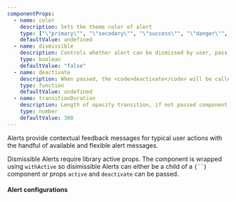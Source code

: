 ```yaml
---
componentProps:
  - name: color
    description: Sets the theme color of alert
    type: ["\"primary\"", "\"secodary\"", "\"success\"", "\"danger\"", "\"warning\"", "\"info\"", "\"light\"", "\"dark\""]
    defaultValue: undefined
  - name: dismissible
    description: Controls whether alert can be dismissed by user, pass <code>false</code> to prevent dismissal of an alert.
    type: boolean
    defaultValue: "false"
  - name: deactivate
    description: When passed, the <code>deactivate</code> will be called in place of internal state change handler. Note that the opacity transition and hiding of the component must be handled externally when passing a custom <code>deactivate</code> handler.
    type: function
    defaultValue: undefined
  - name: transitionDuration
    description: Length of opacity transition, if not passed component will default to 300ms or <code>THEME</code> value if set using <code>ThemeProvider</code>.
    type: number
    defaultValue: 300
---
```


<p className="lead">
  Alerts provide contextual feedback messages for typical user actions with the
  handful of available and flexible alert messages.
</p>

<Alert color="info">
  Dismissible Alerts require library active props. The component is wrapped
  using <code>withActive</code> so disimissible Alerts can either be a child
  of a <code>{`<State />`}</code> component or props <code>active</code>
  and <code>deactivate</code> can be passed.
</Alert>

#### Alert configurations

<AlertsDemo />

<PropsDocs componentProps={componentProps} />
